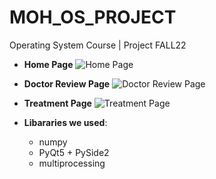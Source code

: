 # MOH_OS_PROJECT

Operating System Course | Project FALL22

+ **Home Page**
![Home Page](https://user-images.githubusercontent.com/101018825/163274178-a229ba17-c6f4-4732-b47d-7324847990d3.png)

+ **Doctor Review Page**
![Doctor Review Page](https://user-images.githubusercontent.com/101018825/163274234-3b282940-da51-45f1-8af5-4370adde1e23.png)

+ **Treatment Page**
![Treatment Page](https://user-images.githubusercontent.com/101018825/163274241-342efda7-4627-48ac-b0be-997ca95caa03.png)

+ **Libararies we used**:
  * numpy
  * PyQt5 + PySide2
  * multiprocessing